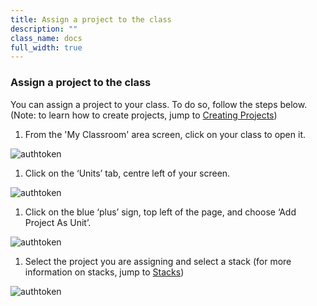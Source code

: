 ```yaml
---
title: Assign a project to the class
description: ""
class_name: docs
full_width: true
---
```


### Assign a project to the class
You can assign a project to your class. To do so, follow the steps below. (Note: to learn how to create projects, jump to [Creating Projects](/docs/project/creating))

1. From the 'My Classroom' area screen, click on your class to open it. 
<img alt="authtoken" src="/img/docs/manage_classes/year_10_class.png" class="simple"/>

1. Click on the ‘Units’ tab, centre left of your screen.
<img alt="authtoken" src="/img/docs/manage_classes/units_tab.png" class="simple"/>

1. Click on the blue ‘plus’ sign, top left of the page, and choose ‘Add Project As Unit’.
<img alt="authtoken" src="/img/docs/manage_classes/blue_plus" class="simple"/>

1. Select the project you are assigning and select a stack (for more information on stacks, jump to [Stacks](/docs/project/stacks))
<img alt="authtoken" src="/img/docs/manage_classes/assign_project_to_class/select_project.png"/>
